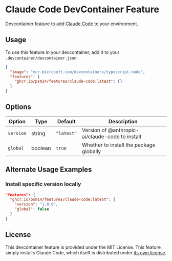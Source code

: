 # Claude Code DevContainer Feature

Devcontainer feature to add [Claude Code](https://www.anthropic.com/claude-code) to your environment.

## Usage

To use this feature in your devcontainer, add it to your `.devcontainer/devcontainer.json`:

```json
{
  "image": "mcr.microsoft.com/devcontainers/typescript-node",
  "features": {
    "ghcr.io/psm14/features/claude-code:latest": {}
  }
}
```

## Options

| Option    | Type    | Default    | Description                                     |
| --------- | ------- | ---------- | ----------------------------------------------- |
| `version` | string  | `"latest"` | Version of @anthropic-ai/claude-code to install |
| `global`  | boolean | `true`     | Whether to install the package globally         |

## Alternate Usage Examples

### Install specific version locally

```json
"features": {
  "ghcr.io/psm14/features/claude-code:latest": {
    "version": "1.0.0",
    "global": false
  }
}
```

## License

This devcontainer feature is provided under the MIT License. This feature simply installs Claude Code, which itself is distributed under [its own license](https://github.com/anthropics/claude-code).
